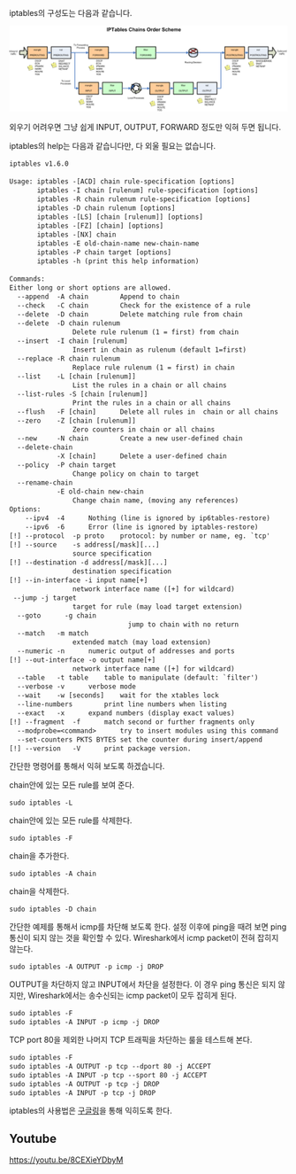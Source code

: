 iptables의 구성도는 다음과 같습니다.  

![linux-Iptables-firewall-schema.png](linux-Iptables-firewall-schema.png)

외우기 어려우면 그냥 쉽게 INPUT, OUTPUT, FORWARD 정도만 익혀 두면 됩니다.

iptables의 help는 다음과 같습니다만, 다 외울 필요는 없습니다.

```
iptables v1.6.0

Usage: iptables -[ACD] chain rule-specification [options]
       iptables -I chain [rulenum] rule-specification [options]
       iptables -R chain rulenum rule-specification [options]
       iptables -D chain rulenum [options]
       iptables -[LS] [chain [rulenum]] [options]
       iptables -[FZ] [chain] [options]
       iptables -[NX] chain
       iptables -E old-chain-name new-chain-name
       iptables -P chain target [options]
       iptables -h (print this help information)

Commands:
Either long or short options are allowed.
  --append  -A chain		Append to chain
  --check   -C chain		Check for the existence of a rule
  --delete  -D chain		Delete matching rule from chain
  --delete  -D chain rulenum
				Delete rule rulenum (1 = first) from chain
  --insert  -I chain [rulenum]
				Insert in chain as rulenum (default 1=first)
  --replace -R chain rulenum
				Replace rule rulenum (1 = first) in chain
  --list    -L [chain [rulenum]]
				List the rules in a chain or all chains
  --list-rules -S [chain [rulenum]]
				Print the rules in a chain or all chains
  --flush   -F [chain]		Delete all rules in  chain or all chains
  --zero    -Z [chain [rulenum]]
				Zero counters in chain or all chains
  --new     -N chain		Create a new user-defined chain
  --delete-chain
            -X [chain]		Delete a user-defined chain
  --policy  -P chain target
				Change policy on chain to target
  --rename-chain
            -E old-chain new-chain
				Change chain name, (moving any references)
Options:
    --ipv4	-4		Nothing (line is ignored by ip6tables-restore)
    --ipv6	-6		Error (line is ignored by iptables-restore)
[!] --protocol	-p proto	protocol: by number or name, eg. `tcp'
[!] --source	-s address[/mask][...]
				source specification
[!] --destination -d address[/mask][...]
				destination specification
[!] --in-interface -i input name[+]
				network interface name ([+] for wildcard)
 --jump	-j target
				target for rule (may load target extension)
  --goto      -g chain
                              jump to chain with no return
  --match	-m match
				extended match (may load extension)
  --numeric	-n		numeric output of addresses and ports
[!] --out-interface -o output name[+]
				network interface name ([+] for wildcard)
  --table	-t table	table to manipulate (default: `filter')
  --verbose	-v		verbose mode
  --wait	-w [seconds]	wait for the xtables lock
  --line-numbers		print line numbers when listing
  --exact	-x		expand numbers (display exact values)
[!] --fragment	-f		match second or further fragments only
  --modprobe=<command>		try to insert modules using this command
  --set-counters PKTS BYTES	set the counter during insert/append
[!] --version	-V		print package version.

```

간단한 명령어를 통해서 익혀 보도록 하겠습니다.

chain안에 있는 모든 rule를 보여 준다.
```
sudo iptables -L
```

chain안에 있는 모든 rule를 삭제한다.
```
sudo iptables -F
```

chain을 추가한다.
```
sudo iptables -A chain
```

chain을 삭제한다.
```
sudo iptables -D chain
```

간단한 예제를 통해서 icmp를 차단해 보도록 한다. 설정 이후에 ping을 때려 보면 ping 통신이 되지 않는 것을 확인할 수 있다. Wireshark에서 icmp packet이 전혀 잡히지 않는다.
```
sudo iptables -A OUTPUT -p icmp -j DROP
```

OUTPUT을 차단하지 않고 INPUT에서 차단을 설정한다. 이 경우 ping 통신은 되지 않지만, Wireshark에서는 송수신되는 icmp packet이 모두 잡히게 된다.
```
sudo iptables -F
sudo iptables -A INPUT -p icmp -j DROP
```

TCP port 80을 제외한 나머지 TCP 트래픽을 차단하는 룰을 테스트해 본다.
```
sudo iptables -F
sudo iptables -A OUTPUT -p tcp --dport 80 -j ACCEPT
sudo iptables -A INPUT -p tcp --sport 80 -j ACCEPT
sudo iptables -A OUTPUT -p tcp -j DROP
sudo iptables -A INPUT -p tcp -j DROP

```

iptables의 사용법은 [구글링](https://www.google.com/search?q=iptables+%EC%98%88%EC%A0%9C)을 통해 익히도록 한다.

## Youtube
https://youtu.be/8CEXieYDbyM
